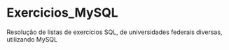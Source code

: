 # Exercicios_MySQL
Resolução de listas de exercícios SQL, de universidades federais diversas, utilizando MySQL

